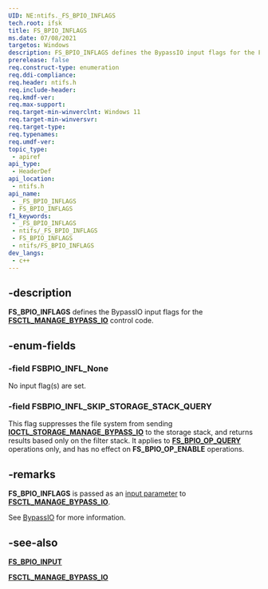 ```yaml
---
UID: NE:ntifs._FS_BPIO_INFLAGS
tech.root: ifsk
title: FS_BPIO_INFLAGS
ms.date: 07/08/2021
targetos: Windows
description: FS_BPIO_INFLAGS defines the BypassIO input flags for the FSCTL_MANAGE_BYPASS_IO control code.
prerelease: false
req.construct-type: enumeration
req.ddi-compliance: 
req.header: ntifs.h
req.include-header: 
req.kmdf-ver: 
req.max-support: 
req.target-min-winverclnt: Windows 11
req.target-min-winversvr: 
req.target-type: 
req.typenames: 
req.umdf-ver: 
topic_type:
 - apiref
api_type:
 - HeaderDef
api_location:
 - ntifs.h
api_name:
 - _FS_BPIO_INFLAGS
 - FS_BPIO_INFLAGS
f1_keywords:
 - _FS_BPIO_INFLAGS
 - ntifs/_FS_BPIO_INFLAGS
 - FS_BPIO_INFLAGS
 - ntifs/FS_BPIO_INFLAGS
dev_langs:
 - c++
---
```


## -description

**FS_BPIO_INFLAGS** defines the BypassIO input flags for the [**FSCTL_MANAGE_BYPASS_IO**](ni-ntifs-fsctl_manage_bypass_io.md) control code.

## -enum-fields

### -field FSBPIO_INFL_None

No input flag(s) are set.

### -field FSBPIO_INFL_SKIP_STORAGE_STACK_QUERY

This flag suppresses the file system from sending [**IOCTL_STORAGE_MANAGE_BYPASS_IO**](../ntddstor/ni-ntddstor-ioctl_storage_manage_bypass_io.md) to the storage stack, and returns results based only on the filter stack. It applies to [**FS_BPIO_OP_QUERY**](ne-ntifs-fs_bpio_operations.md) operations only, and has no effect on **FS_BPIO_OP_ENABLE** operations.

## -remarks

**FS_BPIO_INFLAGS** is passed as an [input parameter](ns-ntifs-fs_bpio_input.md) to [**FSCTL_MANAGE_BYPASS_IO**](ni-ntifs-fsctl_manage_bypass_io.md).

See [BypassIO](/windows-hardware/drivers/ifs/bypass.io) for more information.

## -see-also

[**FS_BPIO_INPUT**](ns-ntifs-fs_bpio_input.md)

[**FSCTL_MANAGE_BYPASS_IO**](ni-ntifs-fsctl_manage_bypass_io.md)
